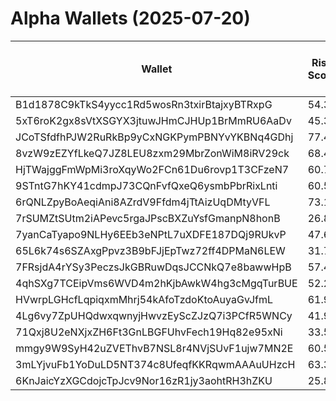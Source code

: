# Alpha Wallets (2025-07-20)

| Wallet | Risk Score | Backtesting ROI (SOL) | Portfolio Value (USD) | SOL Balance | Farming Attempts / Total Tokens | Farming Ratio (%) | Median/Avg Risk of Last 10 Tokens | Median/Avg MC of Last 10 Tokens | Winrate (%) | ROI (%) | ROI (1D) (%) | Win Rate 1D (%) | Tokens (1D) | ROI (7D) (%) | Win Rate 7D (%) | Tokens (7D) | ROI (30D) (%) | Win Rate 30D (%) | Tokens (30D) | Realized Gains (USD) | Unrealized Gains (USD) | Median/Avg Holding Time (min) | Buy Size | Median/Avg Profit % Per Trade | Median/Avg Loss % Per Trade |
|----------|----------|----------|----------|----------|----------|----------|----------|----------|----------|----------|----------|----------|----------|----------|----------|----------|----------|----------|----------|----------|----------|----------|----------|----------|----------|
| B1d1878C9kTkS4yycc1Rd5wosRn3txirBtajxyBTRxpG | 54.39 | 26.08% | $16408.35 | 25.8630 | 0 / 37 | 0.00% | 5.00/4.00 | $408.12K/$2.98M | 45.95% | 210.95% | 0.35% | 50.00% | 0 | 29.30% | 55.56% | 6 | 100.00% | 45.95% | 37 | $18627.54 | $6080.02 | 2227.40/8356.41 | $173.89 | -/- | -/- |
| 5xT6roK2gx8sVtXSGYX3jtuwJHmCJHUp1BrMmRU6AaDv | 45.30 | 10.70% | $32987.78 | 106.6614 | 4 / 289 | 1.38% | 5.50/5.50 | $56.49K/$130.83K | 48.44% | 118.77% | 0.62% | 100.00% | 2 | 1.07% | 66.67% | 9 | 14.33% | 57.69% | 23 | $130056.39 | $10025.40 | 531.47/25595.02 | $269.66 | 50.38%/218.28% | -25.28%/-31.67% |
| JCoTSfdfhPJW2RuRkBp9yCxNGKPymPBNYvYKBNq4GDhj | 77.48 | 8.10% | $2345.81 | 12.9624 | 8 / 81 | 9.88% | 5.50/5.40 | $18.20K/$133.20K | 48.15% | 14.75% | 6.00% | 100.00% | 0 | 7.26% | 56.52% | 20 | 100.00% | 48.15% | 81 | $3471.53 | $-11.85 | 21.61/790.55 | $230.48 | -/- | -/- |
| 8vzW9zEZYfLkeQ7JZ8LEU8zxm29MbrZonWiM8iRV29ck | 68.44 | 6.23% | $981.96 | 5.4258 | 2 / 22 | 9.09% | 6.00/5.20 | $13.49K/$18.53K | 68.18% | 25.54% | 5.82% | 100.00% | 5 | 145.21% | 73.33% | 14 | 100.00% | 68.18% | 22 | $3880.44 | $0.00 | 9.82/643.74 | $447.19 | -/- | -/- |
| HjTWajggFmWpMi3roXqyWo2FCn61Du6rovp1T3CFzeN7 | 60.74 | 5.82% | $5596.46 | 19.4185 | 0 / 36 | 0.00% | 4.00/4.50 | $6.17K/$8.37K | 66.67% | 64.09% | 0.00% | 0.00% | 0 | 3.47% | 83.33% | 1 | 14.88% | 76.92% | 5 | $3414.74 | $90.37 | 14345.55/31778.09 | $119.66 | 11.35%/120.83% | -15.47%/-16.80% |
| 9STntG7hKY41cdmpJ73CQnFvfQxeQ6ysmbPbrRixLnti | 60.50 | 5.32% | $20207.45 | 10.5418 | 0 / 15 | 0.00% | 5.00/4.80 | $48.48K/$1.91M | 53.33% | 19.84% | 0.00% | 0.00% | 0 | 36.51% | 50.00% | 1 | 371.02% | 83.33% | 4 | $4262.35 | $1445.92 | 10080.63/40984.47 | $1470.29 | 20.76%/62.44% | -77.87%/-57.50% |
| 6rQNLZpyBoAeqiAni8AZrdV9Ffdm4jTtAizUqDMtyVFL | 73.19 | 5.31% | $1384.64 | 7.6378 | 7 / 70 | 10.00% | 6.00/4.90 | $475.72K/$671.43M | 62.86% | 70.91% | -0.00% | 0.00% | 1 | 13.60% | 57.14% | 5 | 26.11% | 57.69% | 51 | $2847.04 | $319.48 | 14.48/6216.62 | $42.12 | 24.31%/2225.93% | -73.52%/-71.73% |
| 7rSUMZtSUtm2iAPevc5rgaJPscBXZuYsfGmanpN8honB | 26.85 | 3.77% | $10820.33 | 50.1784 | 5 / 259 | 1.93% | 5.50/4.50 | $1.99M/$7.22M | 74.13% | 12.20% | 0.00% | 0.00% | 0 | 9.94% | 66.67% | 8 | 8.88% | 68.42% | 18 | $50803.34 | $2995.53 | 139.43/2675.92 | $321.92 | 14.59%/1414.62% | -18.86%/-30.02% |
| 7yanCaTyapo9NLHy6EEb3eNPtL7uXDFE187DQj9RUkvP | 47.67 | 3.74% | $3333.74 | 5.2661 | 0 / 15 | 0.00% | 0.00/1.60 | $1.94M/$2.16M | 80.00% | 36.46% | 0.00% | 0.00% | 0 | 15.32% | 100.00% | 1 | 20.50% | 66.67% | 6 | $2407.49 | $325.93 | 2110.55/9978.65 | $123.68 | 17.28%/113.37% | -45.87%/-45.87% |
| 65L6k74s6SZAxgPpvz3B9bFJjEpTwz72ff4DPMaN6LEW | 31.71 | 1.70% | $16430.47 | 11.6486 | 0 / 97 | 0.00% | 4.00/4.20 | $1.57M/$7.93M | 58.76% | 14.42% | 2.89% | 100.00% | 0 | 27.05% | 71.43% | 6 | 63.26% | 76.19% | 15 | $47901.63 | $2248.22 | 3031.52/24328.27 | $643.69 | 21.11%/33.49% | -29.76%/-38.10% |
| 7FRsjdA4rYSy3PeczsJkGBRuwDqsJCCNkQ7e8bawwHpB | 57.40 | 1.22% | $3346.54 | 17.4492 | 0 / 19 | 0.00% | 5.00/4.90 | $52.29K/$323.56K | 52.63% | 51.75% | 67.09% | 83.33% | 2 | 4868.16% | 56.25% | 16 | 100.00% | 52.63% | 19 | $3957.18 | $-28.26 | 871.99/1147.30 | $106.91 | -/- | -/- |
| 4qhSXg7TCEipVms6WVD4m2hKjbAwkW4hg3cMgqTurBUE | 52.25 | 0.92% | $10690.73 | 19.2214 | 0 / 16 | 0.00% | 5.50/4.30 | $257.08K/$1.19B | 68.75% | 35.34% | 57.67% | 100.00% | 0 | 54.89% | 70.00% | 5 | 714.95% | 76.92% | 12 | $6669.38 | $305.87 | 8011.23/35248.67 | $994.37 | 35.16%/35.16% | -60.18%/-60.18% |
| HVwrpLGHcfLqpiqxmMhrj54kAfoTzdoKtoAuyaGvJfmL | 61.98 | 0.76% | $5403.36 | 29.8561 | 3 / 47 | 6.38% | 6.00/5.00 | $180.29K/$3.08M | 80.85% | 17.96% | 3.47% | 100.00% | 1 | 106.04% | 85.71% | 14 | 510.67% | 81.25% | 32 | $5918.70 | $-26.14 | 31.41/146.49 | $367.68 | 18.91%/27.06% | -12.99%/-11.55% |
| 4Lg6vy7ZpUHQdwxqwnyjHwvzEyScZJzQ7i3PCfR5WNCy | 41.93 | 0.17% | $9726.38 | 18.6769 | 1 / 81 | 1.23% | 6.00/4.40 | $666.84K/$4.92M | 45.68% | 10.70% | 0.00% | 0.00% | 0 | 55.94% | 57.89% | 12 | 189.32% | 45.83% | 69 | $3707.19 | $938.06 | 192.12/2587.65 | $291.96 | 74.83%/105.04% | -16.89%/-25.45% |
| 71Qxj8U2eNXjxZH6Ft3GnLBGFUhvFech19Hq82e95xNi | 33.57 | 0.00% | $12860.52 | 24.4598 | 0 / 29 | 0.00% | 0.00/0.00 | $1.54B/$1.60B | 75.86% | 10.33% | 1.00% | 85.71% | 2 | 20.81% | 57.14% | 2 | 15.46% | 64.71% | 4 | $39474.80 | $1267.58 | 227749.16/192953.04 | $582.63 | 17.22%/64.25% | -9.55%/-19.72% |
| mmgy9W9SyH42uZVEThvB7NSL8r4NVjSUvF1ujw7MN2E | 60.50 | 0.00% | $32664.36 | 180.4393 | 0 / 27 | 0.00% | 4.00/4.00 | $481.12K/$242.04M | 77.78% | 93.79% | 0.00% | 100.00% | 0 | 8.37% | 100.00% | 1 | 8.52% | 75.00% | 3 | $5372.71 | $-91.76 | 62.80/3495.65 | $131.17 | 90.02%/446.54% | -21.46%/-33.90% |
| 3mLYjvuFb1YoDuLD5NT374c8UfeqfKKRqwmAAAuUHzcH | 63.34 | 0.00% | $10199.56 | 56.3520 | 1 / 63 | 1.59% | 5.50/5.00 | $536.38K/$795.71K | 77.78% | 34.54% | -0.00% | 0.00% | 0 | -0.00% | 0.00% | 0 | 30.01% | 82.61% | 19 | $30995.74 | $294.36 | 728.40/4608.58 | $414.87 | 63.26%/2995.12% | -10.53%/-22.62% |
| 6KnJaicYzXGCdojcTpJcv9Nor16zR1jy3aohtRH3hZKU | 25.83 | 0.00% | $202966.86 | 990.1852 | 2 / 150 | 1.33% | 0.00/1.50 | $4.52M/$25.56M | 64.00% | 654.59% | 4.20% | 100.00% | 1 | 5.27% | 100.00% | 1 | 5.77% | 100.00% | 2 | $839694.65 | $72705.58 | 733.30/15919.09 | $410.83 | 834.32%/8641.61% | -61.83%/-60.75% |
